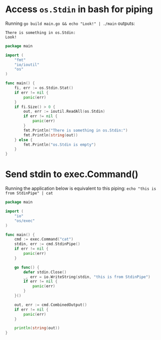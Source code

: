 # Access `os.Stdin` in bash for piping

Running `go build main.go && echo "Look!" | ./main` outputs:

```
There is something in os.Stdin:
Look!
```

```go
package main

import (
	"fmt"
	"io/ioutil"
	"os"
)

func main() {
	fi, err := os.Stdin.Stat()
	if err != nil {
		panic(err)
	}
	if fi.Size() > 0 {
		out, err := ioutil.ReadAll(os.Stdin)
		if err != nil {
			panic(err)
		}
		fmt.Println("There is something in os.Stdin:")
		fmt.Println(string(out))
	} else {
		fmt.Println("os.Stdin is empty")
	}
}
```

# Send stdin to exec.Command()

Running the application below is equivalent to this piping: `echo "this is from StdinPipe" | cat`

```go
package main

import (
	"io"
	"os/exec"
)

func main() {
	cmd := exec.Command("cat")
	stdin, err := cmd.StdinPipe()
	if err != nil {
		panic(err)
	}

	go func() {
		defer stdin.Close()
		_, err = io.WriteString(stdin, "this is from StdinPipe")
		if err != nil {
			panic(err)
		}
	}()

	out, err := cmd.CombinedOutput()
	if err != nil {
		panic(err)
	}

	println(string(out))
}
```
